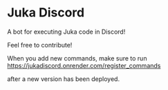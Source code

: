 # Juka Discord

A bot for executing Juka code in Discord!

Feel free to contribute!

When you add new commands, make sure to run 
https://jukadiscord.onrender.com/register_commands

after a new version has been deployed.